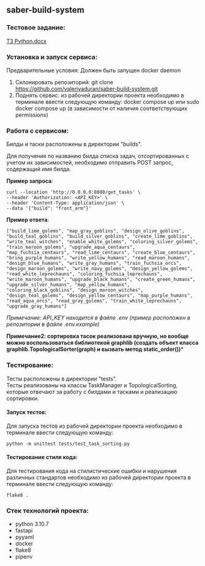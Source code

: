 ## saber-build-system
### Тестовое задание:
[ТЗ Python.docx](https://github.com/valeriyaduran/saber-build-system/files/13406893/Python.docx)

### Установка и запуск сервиса:
Предварительные условия:
Должен быть запущен docker daemon
1) Cклонировать репозиторий: git clone https://github.com/valeriyaduran/saber-build-system.git
2) Поднять сервис: из рабочей директории проекта необходимо в терминале ввести следующую команду: docker compose up или sudo docker compose up (в зависимости от наличия соответствующих permissions)


### Работа с сервисом:
Билды и таски расположены в директории "builds".

Для получения по названию билда списка задач, отсортированных с учетом их зависимостей, необходимо отправить POST запрос, содержащий имя билда.

**Пример запроса**:
```
curl --location 'http://0.0.0.0:8080/get_tasks' \
--header 'Authorization: <API_KEY>' \
--header 'Content-Type: application/json' \
--data '{"build": "front_arm"}'
```
**Пример ответа**:
```
["build_lime_golems", "map_gray_goblins", "design_olive_goblins", "build_teal_goblins", "build_silver_goblins", "create_lime_goblins", "write_teal_witches", "enable_white_golems", "coloring_silver_golems", "train_maroon_golems", "upgrade_aqua_centaurs", "map_fuchsia_centaurs", "read_lime_centaurs", "create_blue_centaurs", "bring_purple_humans", "write_yellow_humans", "read_maroon_humans", "design_blue_humans", "write_gray_humans", "train_fuchsia_orcs", "design_maroon_golems", "write_navy_golems", "design_yellow_golems", "read_white_leprechauns", "coloring_fuchsia_leprechauns", "write_maroon_humans", "upgrade_black_humans", "create_green_humans", "upgrade_silver_humans", "map_yellow_humans", "coloring_black_goblins", "design_maroon_witches", "design_teal_golems", "design_yellow_centaurs", "map_purple_humans", "read_aqua_orcs", "read_gray_golems", "train_white_leprechauns", "upgrade_gray_humans"]
```
*Примечание: API_KEY находится в файле .env (пример расположен в репозитории в файле .env.example)*

**Примечание2: сортировка тасок реализована вручную, но вообще можно воспользоваться библиотекой graphlib (создать объект класса graphlib.TopologicalSorter(graph) и вызвать метод static_order())***

### Тестирование:
Тесты расположены в директории "tests".    
Тесты реализованы на классы TaskManager и TopologicalSorting, которые отвечают за работу с билдами и тасками и реализацию сортировки.

#### Запуск тестов:
Для запуска тестов из рабочей директории проекта необходимо в терминале ввести следующую команду:
```
python -m unittest tests/test_task_sorting.py
```
#### Тестирование стиля кода:
Для тестирования кода на стилистические ошибки и нарушения различных стандартов необходимо из рабочей директории проекта в терминале ввести следующую команду:
```
flake8 .
```

### Cтек технологий проекта:
- python 3.10.7
- fastapi
- pyyaml
- docker
- flake8
- pipenv
  











